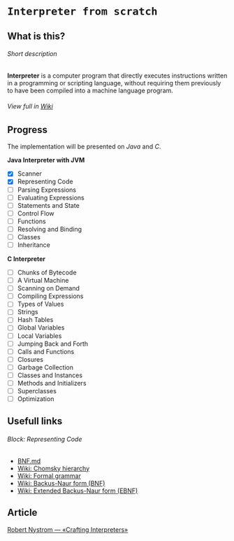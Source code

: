 # `Interpreter from scratch`

## What is this?
###### Short description
**Interpreter** is a computer program that directly executes instructions written in a programming or scripting language, without requiring them previously to have been compiled into a machine language program.
###### View full in [Wiki](https://en.wikipedia.org/wiki/Interpreter_(computing))

## Progress
The implementation will be presented on *Java* and *C*.

**Java Interpreter with JVM**
- [x] Scanner
- [x] Representing Code
- [ ] Parsing Expressions
- [ ] Evaluating Expressions
- [ ] Statements and State
- [ ] Control Flow
- [ ] Functions
- [ ] Resolving and Binding
- [ ] Classes
- [ ] Inheritance

**C Interpreter**
- [ ] Chunks of Bytecode
- [ ] A Virtual Machine
- [ ] Scanning on Demand
- [ ] Compiling Expressions
- [ ] Types of Values
- [ ] Strings
- [ ] Hash Tables
- [ ] Global Variables
- [ ] Local Variables
- [ ] Jumping Back and Forth
- [ ] Calls and Functions
- [ ] Closures
- [ ] Garbage Collection
- [ ] Classes and Instances
- [ ] Methods and Initializers
- [ ] Superclasses
- [ ] Optimization

## Usefull links
###### Block: Representing Code
- [BNF.md](./BNF.md)
- [Wiki: Chomsky hierarchy](https://en.wikipedia.org/wiki/Chomsky_hierarchy)
- [Wiki: Formal grammar](https://en.wikipedia.org/wiki/Formal_grammar)
- [Wiki: Backus-Naur form (BNF)](https://en.wikipedia.org/wiki/Backus%E2%80%93Naur_form)
- [Wiki: Extended Backus-Naur form (EBNF)](https://en.wikipedia.org/wiki/Extended_Backus%E2%80%93Naur_form)

## Article
[Robert Nystrom — «Crafting Interpreters»](https://craftinginterpreters.com/)
